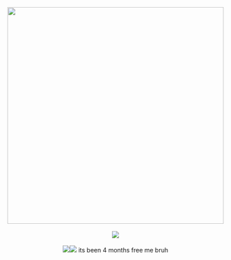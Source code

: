   <div align="center">

<img src="https://files.catbox.moe/m1cwid.png" width="500">
<br></br><img src="https://komarev.com/ghpvc/?username=dallydaleon&label=CATHYS+CLEARED&color=DA34DC&base=1000000&style=plastic">
<br></br>
<img src="https://files.catbox.moe/e8tx06.jpg"><img src="https://files.catbox.moe/31835j.jpg">
its been 4 months free me bruh
